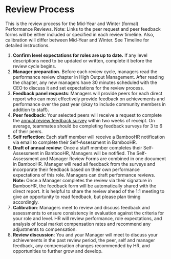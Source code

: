 # Review Process

This is the review process for the Mid-Year and Winter (formal) Performance Reviews. Note: Links to the peer request and peer feedback forms will be either included or specified in each review timeline. Also, calibration will differ between Mid-Year and Winter. See Timeline for detailed instructions.

1. **Confirm level expectations for roles are up to date.** If any level descriptions need to be updated or written, complete it before the review cycle begins. 
2. **Manager preparation.** Before each review cycle, managers read the performance review chapter in High Output Management. After reading the chapter, any new managers have 30 minutes scheduled with the CEO to discuss it and set expectations for the review process. 
3. **Feedback panel requests**: Managers will provide peers for each direct report who can most effectively provide feedback on achievements and performance over the past year \(okay to include community members in addition to staff\).  
4. **Peer feedback**: Your selected peers will receive a request to complete the [annual review feedback survey](https://docs.google.com/forms/d/1JNlDCAOgUjjLSJj5EoNe7Pl5kqN6KN7LaEIlM5L9LXw/edit) within two weeks of receipt. On average, teammates should be completing feedback surveys for 3 to 6 of their peers. 
5. **Self reflection**: Each staff member will receive a BambooHR notification via email to complete their Self-Assessment in BambooHR. 
6. **Draft of annual review**: Once a staff member completes their Self-Assessment in BambooHR, Managers will be notified. The Self-Assessment and Manager Review Forms are combined in one document in BambooHR. Manager will read all feedback from the surveys and incorporate their feedback based on their own performance expectations of this role. Managers can draft performance reviews. 
**Note:** Once a Manager completes the review via their signature in BambooHR, the feedback form will be automatically shared with the direct report. It is helpful to share the review ahead of the 1:1 meeting to give an opportunity to read feedback, but please plan timing accordingly.  
9. **Calibration**: Managers meet to review and discuss feedback and assessments to ensure consistency in evaluation against the criteria for your role and level. HR will review performance, role expectations, and analysis of local market compensation rates and recommend any adjustments to compensation. 
10. **Review discussion**: You and your Manager will meet to discuss your achievements in the past review period, the peer, self and manager feedback, any compensation changes recommended by HR, and opportunities to further grow and develop.
